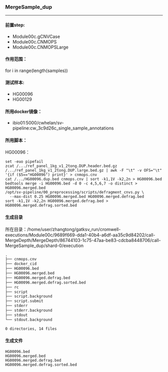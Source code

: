 ### MergeSample_dup
***
#### 前置step:
+ Module00c.gCNVCase
+ Module00c.CNMOPS
+ Module00c.CNMOPSLarge
#### 作用范围：
for i in range(length(samples))
#### 测试样本:
+ HG00096
+ HG00129
#### 所用docker镜像：
+ ibio01:5000/cwhelan/sv-pipeline:cw_3c9d26c_single_sample_annotations
#### 所用脚本：
HG00096：
```xhsell
set -euo pipefail
zcat /.../ref_panel_1kg_v1_2tong.DUP.header.bed.gz /.../ref_panel_1kg_v1_2tong.DUP.large.bed.gz | awk -F "\t" -v OFS="\t" '{if ($5=="HG00096") print}' > cnmops.cnv
cat /.../HG00096.dup.bed cnmops.cnv | sort -k1,1V -k2,2n > HG00096.bed
bedtools merge -i HG00096.bed -d 0 -c 4,5,6,7 -o distinct > HG00096.merged.bed
/opt/sv-pipeline/00_preprocessing/scripts/defragment_cnvs.py \
  --max-dist 0.25 HG00096.merged.bed HG00096.merged.defrag.bed
sort -k1,1V -k2,2n HG00096.merged.defrag.bed > HG00096.merged.defrag.sorted.bed

```

#### 生成目录
所在目录：/home/user/zhangtong/gatksv_run/cromwell-executions/Module00c/9689f669-dda1-40b4-a6df-aa35c9d84202/call-MergeDepth/MergeDepth/86744103-1c75-47aa-be83-cdcba8448706/call-MergeSample_dup/shard-0/execution
```xml
.
├── cnmops.cnv
├── docker_cid
├── HG00096.bed
├── HG00096.merged.bed
├── HG00096.merged.defrag.bed
├── HG00096.merged.defrag.sorted.bed
├── rc
├── script
├── script.background
├── script.submit
├── stderr
├── stderr.background
├── stdout
└── stdout.background

0 directories, 14 files
```
#### 生成文件
```
HG00096.bed
HG00096.merged.bed
HG00096.merged.defrag.bed
HG00096.merged.defrag.sorted.bed
```